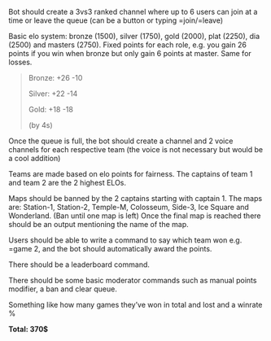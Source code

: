 Bot should create a 3vs3 ranked channel where up to 6 users can join at a time or leave the queue (can be a button or typing =join/=leave)

Basic elo system: bronze (1500), silver (1750), gold (2000), plat (2250), dia (2500) and masters (2750). Fixed points for each role, e.g. you gain 26 points if you win when bronze but only gain 6 points at master. Same for losses.

> Bronze:
> +26 -10
> 
> Silver:
> +22 -14
> 
> Gold:
> +18 -18
> 
> (by 4s)

Once the queue is full, the bot should create a channel and 2 voice channels for each respective team (the voice is not necessary but would be a cool addition)

Teams are made based on elo points for fairness. The captains of team 1 and team 2 are the 2 highest ELOs.

Maps should be banned by the 2 captains starting with captain 1. The maps are: Station-1, Station-2, Temple-M, Colosseum, Side-3, Ice Square and Wonderland. (Ban until one map is left) Once the final map is reached there should be an output mentioning the name of the map.

Users should be able to write a command to say which team won e.g. =game 2, and the bot should automatically award the points. 

There should be a leaderboard command.

There should be some basic moderator commands such as manual points modifier, a ban and clear queue.

Something like how many games they’ve won in total and lost and a winrate %

**Total: 370$**
